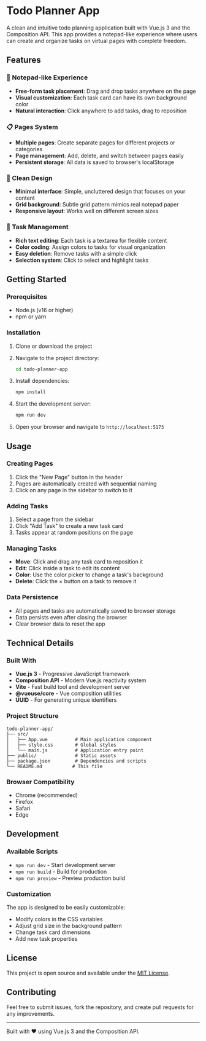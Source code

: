 # Todo Planner App

A clean and intuitive todo planning application built with Vue.js 3 and the Composition API. This app provides a notepad-like experience where users can create and organize tasks on virtual pages with complete freedom.

## Features

### 📝 Notepad-like Experience
- **Free-form task placement**: Drag and drop tasks anywhere on the page
- **Visual customization**: Each task card can have its own background color
- **Natural interaction**: Click anywhere to add tasks, drag to reposition

### 📋 Pages System
- **Multiple pages**: Create separate pages for different projects or categories
- **Page management**: Add, delete, and switch between pages easily
- **Persistent storage**: All data is saved to browser's localStorage

### 🎨 Clean Design
- **Minimal interface**: Simple, uncluttered design that focuses on your content
- **Grid background**: Subtle grid pattern mimics real notepad paper
- **Responsive layout**: Works well on different screen sizes

### 🎯 Task Management
- **Rich text editing**: Each task is a textarea for flexible content
- **Color coding**: Assign colors to tasks for visual organization
- **Easy deletion**: Remove tasks with a simple click
- **Selection system**: Click to select and highlight tasks

## Getting Started

### Prerequisites
- Node.js (v16 or higher)
- npm or yarn

### Installation

1. Clone or download the project
2. Navigate to the project directory:
   ```bash
   cd todo-planner-app
   ```

3. Install dependencies:
   ```bash
   npm install
   ```

4. Start the development server:
   ```bash
   npm run dev
   ```

5. Open your browser and navigate to `http://localhost:5173`

## Usage

### Creating Pages
1. Click the "New Page" button in the header
2. Pages are automatically created with sequential naming
3. Click on any page in the sidebar to switch to it

### Adding Tasks
1. Select a page from the sidebar
2. Click "Add Task" to create a new task card
3. Tasks appear at random positions on the page

### Managing Tasks
- **Move**: Click and drag any task card to reposition it
- **Edit**: Click inside a task to edit its content
- **Color**: Use the color picker to change a task's background
- **Delete**: Click the × button on a task to remove it

### Data Persistence
- All pages and tasks are automatically saved to browser storage
- Data persists even after closing the browser
- Clear browser data to reset the app

## Technical Details

### Built With
- **Vue.js 3** - Progressive JavaScript framework
- **Composition API** - Modern Vue.js reactivity system
- **Vite** - Fast build tool and development server
- **@vueuse/core** - Vue composition utilities
- **UUID** - For generating unique identifiers

### Project Structure
```
todo-planner-app/
├── src/
│   ├── App.vue          # Main application component
│   ├── style.css        # Global styles
│   └── main.js          # Application entry point
├── public/              # Static assets
├── package.json         # Dependencies and scripts
└── README.md           # This file
```

### Browser Compatibility
- Chrome (recommended)
- Firefox
- Safari
- Edge

## Development

### Available Scripts
- `npm run dev` - Start development server
- `npm run build` - Build for production
- `npm run preview` - Preview production build

### Customization
The app is designed to be easily customizable:
- Modify colors in the CSS variables
- Adjust grid size in the background pattern
- Change task card dimensions
- Add new task properties

## License

This project is open source and available under the [MIT License](LICENSE).

## Contributing

Feel free to submit issues, fork the repository, and create pull requests for any improvements.

---

Built with ❤️ using Vue.js 3 and the Composition API.
